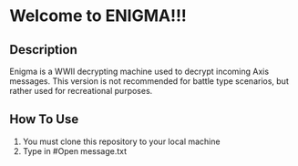 #                                                                 Welcome to ENIGMA!!!
## Description
Enigma is a WWII decrypting machine used to decrypt incoming Axis messages. This version is not recommended for battle type scenarios, but rather used for recreational purposes.
## How To Use
1. You must clone this repository to your local machine 
2. Type in #Open message.txt 
